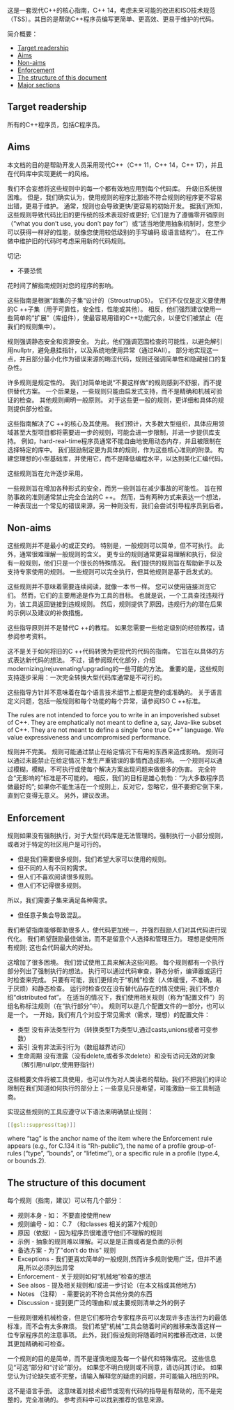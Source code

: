 
这是一套现代C++的核心指南，C++ 14，考虑未来可能的改进和ISO技术规范（TSS）。其目的是帮助C++程序员编写更简单、更高效、更易于维护的代码。 

简介概要：
- [Target readership](#1)
- [Aims](#2)
- [Non-aims](#3)
- [Enforcement](#4)
- [The structure of this document](#5)
- [Major sections](#6)


<h2 id="1">Target readership</h2>
所有的C++程序员，包括C程序员。

<h2 id="2">Aims</h2>

本文档的目的是帮助开发人员采用现代C++（C++ 11，C++ 14，C++ 17），并且在代码库中实现更统一的风格。

我们不会妄想将这些规则中的每一个都有效地应用到每个代码库。 升级旧系统很困难。 但是，我们确实认为，使用规则的程序比那些不符合规则的程序更不容易出错，更易于维护。 通常，规则也会导致更快/更容易的初始开发。 据我们所知，这些规则导致代码比旧的更传统的技术表现好或更好; 它们是为了遵循零开销原则（“what you don’t use, you don’t pay for”）或“适当地使用抽象机制时，您至少可以获得一样好的性能，就像您使用较低级别的手写编码 级语言结构“）。 在工作做中维护旧的代码时考虑采用新的代码规则。

切记:
- 不要恐慌

花时间了解指南规则对您的程序的影响。

这些指南是根据“超集的子集“设计的（Stroustrup05）。 它们不仅仅是定义要使用的C ++子集（用于可靠性，安全性，性能或其他）。 相反，他们强烈建议使用一些简单的“扩展”（库组件），使最容易用错的C++功能冗余，以便它们被禁止（在我们的规则集中）。

规则强调静态安全和资源安全。 为此，他们强调范围检查的可能性，以避免解引用nullptr，避免悬挂指针，以及系统地使用异常（通过RAII）。 部分地实现这一点，并且部分最小化作为错误来源的晦涩代码，规则还强调简单性和隐藏接口的复杂性。

许多规则是规定性的。 我们对简单地说“不要这样做”的规则感到不舒服，而不提供替代方案。 一个后果是，一些规则只能由启发式支持，而不是精确和机械可验证的检查。 其他规则阐明一般原则。 对于这些更一般的规则，更详细和具体的规则提供部分检查。

这些指南解决了C ++的核心及其使用。 我们预计，大多数大型组织，具体应用领域甚至大型项目都将需要进一步的规则，可能会进一步限制，并进一步提供库支持。 例如，hard-real-time程序员通常不能自由地使用动态内存，并且被限制在选择特定的库中。 我们鼓励制定更为具体的规则，作为这些核心准则的附录。 构建您理想的小型基础库，并使用它，而不是降低编程水平，以达到美化汇编代码。

这些规则旨在允许逐步采用。

一些规则旨在增加各种形式的安全，而另一些则旨在减少事故的可能性。 旨在预防事故的准则通常禁止完全合法的C ++。 然而，当有两种方式来表达一个想法，一种表现出一个常见的错误来源，另一种则没有，我们会尝试引导程序员到后者。

<h2 id="3">Non-aims</h2>

这些规则并不是最小的或正交的。 特别是，一般规则可以简单，但不可执行。 此外，通常很难理解一般规则的含义。 更专业的规则通常更容易理解和执行，但没有一般规则，他们只是一个很长的特殊情况。 我们提供的规则旨在帮助新手以及支持专家使用的规则。 一些规则可以完全执行，但其他规则是基于启发式的。

这些规则并不意味着需要连续阅读，就像一本书一样。 您可以使用链接浏览它们。 然而，它们的主要用途是作为工具的目标。 也就是说，一个工具查找违规行为，该工具返回链接到违规规则。 然后，规则提供了原因，违规行为的潜在后果的示例以及建议的补救措施。

这些指导原则并不是替代C ++的教程。 如果您需要一些给定级别的经验教程，请参阅参考资料。

这不是关于如何将旧的C ++代码转换为更现代的代码的指南。 它旨在以具体的方式表达新代码的想法。 不过，请参阅现代化部分，介绍modernizing/rejuvenating/upgrading的一些可能的方法。 重要的是，这些规则支持逐步采用：一次完全转换大型代码库通常是不可行的。

这些指导方针并不意味着在每个语言技术细节上都是完整的或准确的。 关于语言定义问题，包括一般规则和每个功能的每个异常，请参阅ISO C ++标准。

The rules are not intended to force you to write in an impoverished subset of C++. They are emphatically not meant to define a, say, Java-like subset of C++. They are not meant to define a single “one true C++” language. We value expressiveness and uncompromised performance.

规则并不完美。 规则可能通过禁止在给定情况下有用的东西来造成影响。 规则可以通过未能禁止在给定情况下发生严重错误的事情而造成影响。 一个规则可以通过模糊，模糊，不可执行或使每个解决方案出现问题来做很多的伤害。 完全符合“无影响的”标准是不可能的。 相反，我们的目标是雄心勃勃：“为大多数程序员做最好的”; 如果你不能生活在一个规则上，反对它，忽略它，但不要把它倒下来，直到它变得无意义。 另外，建议改进。

<h2 id="4">Enforcement</h2>

规则如果没有强制执行，对于大型代码库是无法管理的。强制执行一小部分规则，或者对于特定的社区用户是可行的。

- 但是我们需要很多规则，我们希望大家可以使用的规则。
- 但不同的人有不同的需求。
- 但人们不喜欢阅读很多规则。
- 但人们不记得很多规则。

所以，我们需要子集来满足各种需求。

- 但任意子集会导致混乱。

我们希望指南能够帮助很多人，使代码更加统一，并强烈鼓励人们对其代码进行现代化。 我们希望鼓励最佳做法，而不是留意个人选择和管理压力。 理想是使用所有规则; 这也会代码最大的好处。

这增加了很多困境。 我们尝试使用工具来解决这些问题。 每个规则都有一个执行部分列出了强制执行的想法。 执行可以通过代码审查，静态分析，编译器或运行时检查来完成。 只要有可能，我们更倾向于“机械”检查（人体缓慢，不准确，易于厌烦）和静态检查。 运行时检查仅在没有替代品存在的情况使用; 我们不想介绍“distributed fat”。 在适当的情况下，我们使用相关规则（称为“配置文件”）的组名称标注规则（在“执行部分”中）。 规则可以是几个配置文件的一部分，也可以是一个。 一开始，我们有几个对应于常见需求（需求，理想）的配置文件：

- 类型 没有非法类型行为（转换类型T为类型U,通过casts,unions或者可变参数）
- 索引 没有非法索引行为（数组越界访问）
- 生命周期 没有泄露（没有delete,或者多次delete）和没有访问无效的对象（解引用nullptr,使用野指针）

这些概要文件将被工具使用，也可以作为对人类读者的帮助。我们不把我们的评论限制在我们知道如何执行的部分上；一些意见只是希望，可能激励一些工具制造商。

实现这些规则的工具应遵守以下语法来明确禁止规则：
```cpp
[[gsl::suppress(tag)]]
```
where “tag” is the anchor name of the item where the Enforcement rule appears (e.g., for C.134 it is “Rh-public”), the name of a profile group-of-rules (“type”, “bounds”, or “lifetime”), or a specific rule in a profile (type.4, or bounds.2).

<h2 id="5">The structure of this document</h2>
每个规则（指南，建议）可以有几个部分：

- 规则本身 - 如： 不要直接使用new
- 规则编号 - 如： C.7 （和classes 相关的第7个规则）
- 原因（依据）- 因为程序员很难遵守他们不理解的规则
- 示例 - 抽象的规则难以理解。可以是是正面或者是负面的示例
- 备选方案 - 为了"don’t do this" 规则
- Exceptions - 我们更喜欢简单的一般规则,然而许多规则使用广泛，但并不通用,所以必须列出异常
- Enforcement - 关于规则如何“机械地”检查的想法
- See alsos - 提及相关规则和/或进一步讨论（在本文档或其他地方)
- Notes （注释） - 需要说的不符合其他分类的东西
- Discussion - 提到更广泛的理由和/或主要规则清单之外的例子

一些规则很难机械检查，但是它们都符合专家程序员可以发现许多违法行为的最低标准，而不会有太多麻烦。 我们希望“机械”工具会随着时间的推移来改善这样一位专家程序员的注意事项。 此外，我们假设规则将随着时间的推移而改进，以使其更加精确和可检查。

一个规则的目的是简单，而不是谨慎地提及每一个替代和特殊情况。 这些信息见“可选”部分和“讨论”部分。 如果您不明白规则或不同意，请访问其讨论。 如果您认为讨论缺失或不完整，请输入解释您的疑虑的问题，并可能输入相应的PR。

这不是语言手册。 这意味着对技术细节或现有代码的指导是有帮助的，而不是完整的，完全准确的。 参考资料中可以找到推荐的信息来源。
